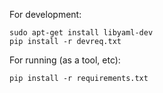 For development:

    sudo apt-get install libyaml-dev
    pip install -r devreq.txt

For running (as a tool, etc):

    pip install -r requirements.txt
